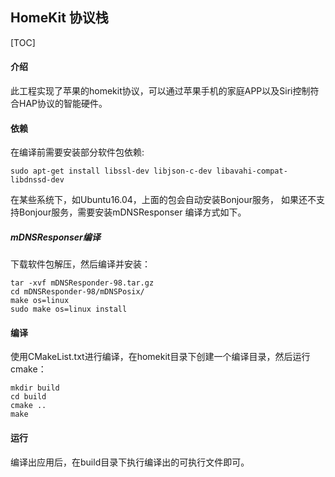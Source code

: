 HomeKit 协议栈
---------------------
[TOC]

#### 介绍
此工程实现了苹果的homekit协议，可以通过苹果手机的家庭APP以及Siri控制符合HAP协议的智能硬件。

#### 依赖
在编译前需要安装部分软件包依赖:
```
sudo apt-get install libssl-dev libjson-c-dev libavahi-compat-libdnssd-dev
```
在某些系统下，如Ubuntu16.04，上面的包会自动安装Bonjour服务，
如果还不支持Bonjour服务，需要安装mDNSResponser
编译方式如下。

##### mDNSResponser编译
下载软件包解压，然后编译并安装：
```
tar -xvf mDNSResponder-98.tar.gz
cd mDNSResponder-98/mDNSPosix/
make os=linux
sudo make os=linux install
```

#### 编译
使用CMakeList.txt进行编译，在homekit目录下创建一个编译目录，然后运行cmake：
```
mkdir build
cd build
cmake ..
make
```

#### 运行
编译出应用后，在build目录下执行编译出的可执行文件即可。
